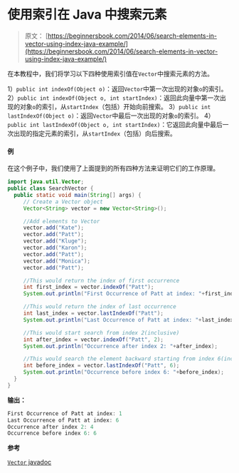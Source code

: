 # 使用索引在 Java 中搜索元素

> 原文： [https://beginnersbook.com/2014/06/search-elements-in-vector-using-index-java-example/](https://beginnersbook.com/2014/06/search-elements-in-vector-using-index-java-example/)

在本教程中，我们将学习以下四种使用索引值在`Vector`中搜索元素的方法。

1）`public int indexOf(Object o)`：返回`Vector`中第一次出现的对象`o`的索引。
2）`public int indexOf(Object o, int startIndex)`：返回此向量中第一次出现的对象`o`的索引，从`startIndex`（包括）开始向前搜索。
3）`public int lastIndexOf(Object o)`：返回`Vector`中最后一次出现的对象`o`的索引。
4）`public int lastIndexOf(Object o, int startIndex)`：它返回此向量中最后一次出现的指定元素的索引，从`startIndex`（包括）向后搜索。

#### 例

在这个例子中，我们使用了上面提到的所有四种方法来证明它们的工作原理。

```java
import java.util.Vector;
public class SearchVector {
  public static void main(String[] args) { 
     // Create a Vector object
     Vector<String> vector = new Vector<String>();

     //Add elements to Vector
     vector.add("Kate");
     vector.add("Patt");
     vector.add("Kluge");
     vector.add("Karon");
     vector.add("Patt");
     vector.add("Monica");
     vector.add("Patt");

     //This would return the index of first occurrence
     int first_index = vector.indexOf("Patt");
     System.out.println("First Occurrence of Patt at index: "+first_index);

     //This would return the index of last occurrence
     int last_index = vector.lastIndexOf("Patt");
     System.out.println("Last Occurrence of Patt at index: "+last_index);

     //This would start search from index 2(inclusive)
     int after_index = vector.indexOf("Patt", 2);
     System.out.println("Occurrence after index 2: "+after_index);

     //This would search the element backward starting from index 6(inclusive)
     int before_index = vector.lastIndexOf("Patt", 6);
     System.out.println("Occurrence before index 6: "+before_index);
  } 
}
```

**输出：**

```java
First Occurrence of Patt at index: 1
Last Occurrence of Patt at index: 6
Occurrence after index 2: 4
Occurrence before index 6: 6

```

**参考**

[`Vector` javadoc](https://docs.oracle.com/javase/7/docs/api/java/util/Vector.html "javadoc")